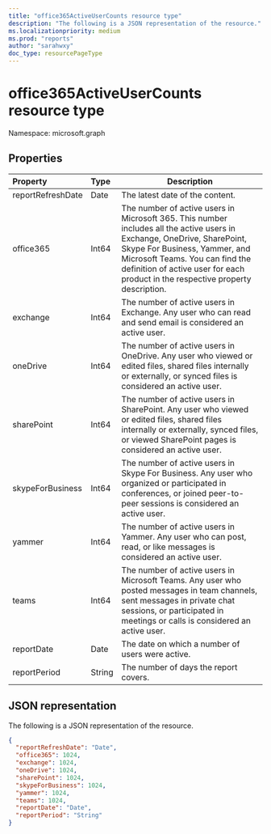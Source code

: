 ```yaml
---
title: "office365ActiveUserCounts resource type"
description: "The following is a JSON representation of the resource."
ms.localizationpriority: medium
ms.prod: "reports"
author: "sarahwxy"
doc_type: resourcePageType
---
```


# office365ActiveUserCounts resource type

Namespace: microsoft.graph

## Properties

| Property          | Type   | Description                              |
| :---------------- | :----- | ---------------------------------------- |
| reportRefreshDate | Date   | The latest date of the content.          |
| office365         | Int64  | The number of active users in Microsoft 365. This number includes all the active users in Exchange, OneDrive, SharePoint, Skype For Business, Yammer, and Microsoft Teams. You can find the definition of active user for each product in the respective property description. |
| exchange          | Int64  | The number of active users in Exchange. Any user who can read and send email is considered an active user. |
| oneDrive          | Int64  | The number of active users in OneDrive. Any user who viewed or edited files, shared files internally or externally, or synced files is considered an active user. |
| sharePoint        | Int64  | The number of active users in SharePoint. Any user who viewed or edited files, shared files internally or externally, synced files, or viewed SharePoint pages is considered an active user. |
| skypeForBusiness  | Int64  | The number of active users in Skype For Business. Any user who organized or participated in conferences, or joined peer-to-peer sessions is considered an active user. |
| yammer            | Int64  | The number of active users in Yammer. Any user who can post, read, or like messages is considered an active user. |
| teams             | Int64  | The number of active users in Microsoft Teams. Any user who posted messages in team channels, sent messages in private chat sessions, or participated in meetings or calls is considered an active user. |
| reportDate        | Date   | The date on which a number of users were active. |
| reportPeriod      | String | The number of days the report covers.    |

## JSON representation

The following is a JSON representation of the resource.

<!-- {
  "blockType": "resource",
  "@odata.type": "microsoft.graph.office365ActiveUserCounts"
} -->

```json
{
  "reportRefreshDate": "Date", 
  "office365": 1024, 
  "exchange": 1024, 
  "oneDrive": 1024, 
  "sharePoint": 1024, 
  "skypeForBusiness": 1024, 
  "yammer": 1024, 
  "teams": 1024, 
  "reportDate": "Date", 
  "reportPeriod": "String"
}
```


